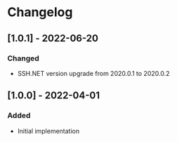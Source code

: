 # Changelog

## [1.0.1] - 2022-06-20
### Changed
- SSH.NET version upgrade from 2020.0.1 to 2020.0.2

## [1.0.0] - 2022-04-01
### Added
- Initial implementation
